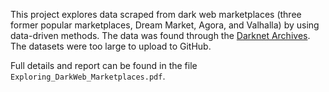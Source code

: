 This project explores data scraped from dark web marketplaces (three former popular marketplaces, Dream Market, Agora, and Valhalla) by using data-driven methods. The data was found through the [Darknet Archives](https://gwern.net/dnm-archive). The datasets were too large to upload to GitHub.

Full details and report can be found in the file `Exploring_DarkWeb_Marketplaces.pdf`.


